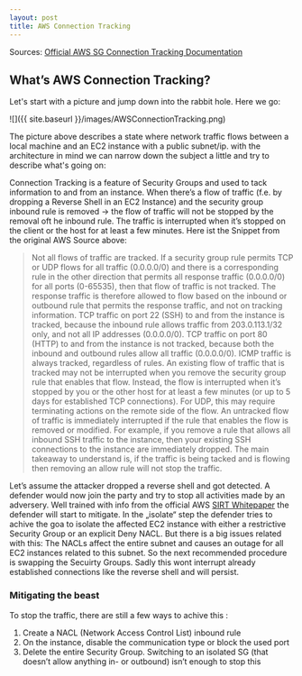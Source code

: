```yaml
---
layout: post
title: AWS Connection Tracking
---
```


Sources: [Official AWS SG Connection Tracking Documentation](https://docs.aws.amazon.com/AWSEC2/latest/UserGuide/security-group-connection-tracking.html)

## What’s AWS Connection Tracking?

Let's start with a picture and jump down into the rabbit hole. Here we go:

![]({{ site.baseurl }}/images/AWSConnectionTracking.png)

The picture above describes a state where network traffic flows between a local machine and an EC2 instance with a public subnet/ip. with the architecture in mind we can narrow down the subject a little and try to describe what's going on:

Connection Tracking is a feature of Security Groups and used to tack information to and from an instance. When there’s a flow of traffic (f.e. by dropping a Reverse Shell in an EC2 Instance) and the security group inbound rule is removed -> the flow of traffic will not be stopped by the removal oft he inbound rule. The traffic is interrupted when it’s stopped on the client or the host for at least a few minutes.
Here ist the Snippet from the original AWS Source above:

> Not all flows of traffic are tracked. If a security group rule permits TCP or UDP flows for all traffic (0.0.0.0/0) and there is a corresponding rule in the other direction that permits all response traffic (0.0.0.0/0) for all ports (0-65535), then that flow of traffic is not tracked. The response traffic is therefore allowed to flow based on the inbound or outbound rule that permits the response traffic, and not on tracking information.
TCP traffic on port 22 (SSH) to and from the instance is tracked, because the inbound rule allows traffic from 203.0.113.1/32 only, and not all IP addresses (0.0.0.0/0). TCP traffic on port 80 (HTTP) to and from the instance is not tracked, because both the inbound and outbound rules allow all traffic (0.0.0.0/0). ICMP traffic is always tracked, regardless of rules.
An existing flow of traffic that is tracked may not be interrupted when you remove the security group rule that enables that flow. Instead, the flow is interrupted when it’s stopped by you or the other host for at least a few minutes (or up to 5 days for established TCP connections). For UDP, this may require terminating actions on the remote side of the flow. An untracked flow of traffic is immediately interrupted if the rule that enables the flow is removed or modified. For example, if you remove a rule that allows all inbound SSH traffic to the instance, then your existing SSH connections to the instance are immediately dropped.
The main takeaway to understand is, if the traffic is being tacked and is flowing then removing an allow rule will not stop the traffic. 

Let’s assume the attacker dropped a reverse shell and got detected. A defender would now join the party and try to stop all activities made by an adversery. Well trained with info from the official AWS [SIRT Whitepaper](https://d1.awsstatic.com/whitepapers/aws_security_incident_response.pdf) the defender will start to mitigate. 
In the „isolate“ step the defender tries to achive the goa to isolate the affected EC2 instance with either a restrictive Security Group or an explicit Deny NACL. But there is a big issues related with this: The NACLs affect the entire subnet and causes an outage for all EC2 instances related to this subnet. So the next recommended procedure is swapping the Secuirty Groups. Sadly this wont interrupt already established connections like the reverse shell and will persist. 

### Mitigating the beast
To stop the traffic, there are still a few ways to achive this :
1.	Create a NACL (Network Access Control List) inbound rule
2.	On the instance, disable the communication type or block the used port
3.	Delete the entire Security Group. Switching to an isolated SG (that doesn’t allow anything in- or outbound) isn’t enough to stop this
